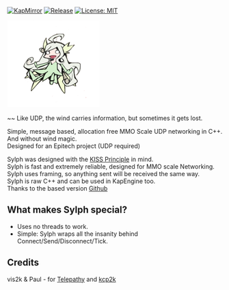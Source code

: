 [![KapMirror](https://img.shields.io/badge/KapMirror-brightgreen.svg)](https://github.com/Chaika9/KapMirror/)
[![Release](https://img.shields.io/github/release/Chaika9/SylphTransport.svg)](https://github.com/Chaika9/SylphTransport/releases/latest)
[![License: MIT](https://img.shields.io/badge/License-MIT-brightgreen.svg)](https://github.com/vis2k/Mirror/blob/master/LICENSE)

<img src="Images/Sylph.png" title="Sylph" alt="Image"/>

~~ Like UDP, the wind carries information, but sometimes it gets lost.

Simple, message based, allocation free MMO Scale UDP networking in C++. And without wind magic.
<br>Designed for an Epitech project (UDP required)

Sylph was designed with the [KISS Principle](https://en.wikipedia.org/wiki/KISS_principle) in mind.
<br>Sylph is fast and extremely reliable, designed for MMO scale Networking.
<br>Sylph uses framing, so anything sent will be received the same way.
<br>Sylph is raw C++ and can be used in KapEngine too.
<br>Thanks to the based version [Github](https://github.com/vis2k/Telepathy)

## What makes Sylph special?

- Uses no threads to work.
- Simple: Sylph wraps all the insanity behind Connect/Send/Disconnect/Tick.

## Credits

vis2k & Paul - for [Telepathy](https://github.com/vis2k/Telepathy) and [kcp2k](https://github.com/vis2k/kcp2k)
